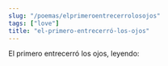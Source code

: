 ```yaml
---
slug: "/poemas/elprimeroentrecerrolosojos"
tags: ["love"]
title: "el-primero-entrecerró-los-ojos"
---
```

El primero entrecerró los ojos, leyendo: